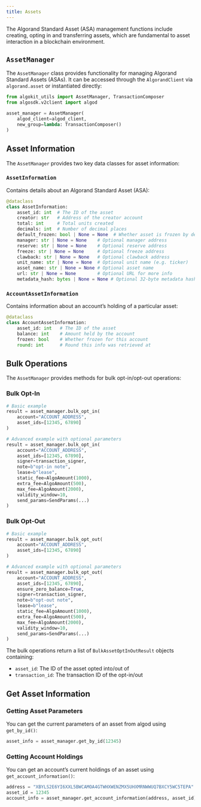 ```yaml
---
title: Assets
---
```


The Algorand Standard Asset (ASA) management functions include creating, opting in and transferring assets, which are fundamental to asset interaction in a blockchain environment.

## `AssetManager`

The `AssetManager` class provides functionality for managing Algorand Standard Assets (ASAs). It can be accessed through the `AlgorandClient` via `algorand.asset` or instantiated directly:

```python
from algokit_utils import AssetManager, TransactionComposer
from algosdk.v2client import algod

asset_manager = AssetManager(
    algod_client=algod_client,
    new_group=lambda: TransactionComposer()
)
```

## Asset Information

The `AssetManager` provides two key data classes for asset information:

### `AssetInformation`

Contains details about an Algorand Standard Asset (ASA):

```python
@dataclass
class AssetInformation:
    asset_id: int  # The ID of the asset
    creator: str   # Address of the creator account
    total: int     # Total units created
    decimals: int  # Number of decimal places
    default_frozen: bool | None = None  # Whether asset is frozen by default
    manager: str | None = None    # Optional manager address
    reserve: str | None = None    # Optional reserve address
    freeze: str | None = None     # Optional freeze address
    clawback: str | None = None   # Optional clawback address
    unit_name: str | None = None  # Optional unit name (e.g. ticker)
    asset_name: str | None = None # Optional asset name
    url: str | None = None        # Optional URL for more info
    metadata_hash: bytes | None = None # Optional 32-byte metadata hash
```

### `AccountAssetInformation`

Contains information about an account’s holding of a particular asset:

```python
@dataclass
class AccountAssetInformation:
    asset_id: int   # The ID of the asset
    balance: int    # Amount held by the account
    frozen: bool    # Whether frozen for this account
    round: int      # Round this info was retrieved at
```

## Bulk Operations

The `AssetManager` provides methods for bulk opt-in/opt-out operations:

### Bulk Opt-In

```python
# Basic example
result = asset_manager.bulk_opt_in(
    account="ACCOUNT_ADDRESS",
    asset_ids=[12345, 67890]
)

# Advanced example with optional parameters
result = asset_manager.bulk_opt_in(
    account="ACCOUNT_ADDRESS",
    asset_ids=[12345, 67890],
    signer=transaction_signer,
    note=b"opt-in note",
    lease=b"lease",
    static_fee=AlgoAmount(1000),
    extra_fee=AlgoAmount(500),
    max_fee=AlgoAmount(2000),
    validity_window=10,
    send_params=SendParams(...)
)
```

### Bulk Opt-Out

```python
# Basic example
result = asset_manager.bulk_opt_out(
    account="ACCOUNT_ADDRESS",
    asset_ids=[12345, 67890]
)

# Advanced example with optional parameters
result = asset_manager.bulk_opt_out(
    account="ACCOUNT_ADDRESS",
    asset_ids=[12345, 67890],
    ensure_zero_balance=True,
    signer=transaction_signer,
    note=b"opt-out note",
    lease=b"lease",
    static_fee=AlgoAmount(1000),
    extra_fee=AlgoAmount(500),
    max_fee=AlgoAmount(2000),
    validity_window=10,
    send_params=SendParams(...)
)
```

The bulk operations return a list of `BulkAssetOptInOutResult` objects containing:

- `asset_id`: The ID of the asset opted into/out of
- `transaction_id`: The transaction ID of the opt-in/out

## Get Asset Information

### Getting Asset Parameters

You can get the current parameters of an asset from algod using `get_by_id()`:

```python
asset_info = asset_manager.get_by_id(12345)
```

### Getting Account Holdings

You can get an account’s current holdings of an asset using `get_account_information()`:

```python
address = "XBYLS2E6YI6XXL5BWCAMOA4GTWHXWENZMX5UHXMRNWWUQ7BXCY5WC5TEPA"
asset_id = 12345
account_info = asset_manager.get_account_information(address, asset_id)
```